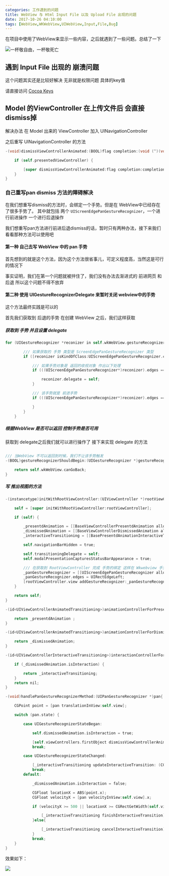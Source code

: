 ```yaml
---
categories: 工作遇到的问题
title: WebView 与 Html Input File 以及 Upload File 出现的问题
date: 2017-10-26 04:10:00
tags: [WebView,WKWebView,UIWebView,Input,File,Bug]
---
```


在项目中使用了WebView来显示一些内容，之后就遇到了一些问题。总结了一下

![一杯敬自由，一杯敬死亡](http://image.msiter.com/stock-photo-233150091.jpg "你还很年轻,将来你会遇到很多人,经历很多事,得到很多,也会失去很多<br/><br/>但无论如何,有两样东西,你绝不能丢弃,一个叫良心,另一个叫理想")

<!-- more -->

## 遇到 Input File 出现的 崩溃问题

这个问题其实还是比较好解决 无非就是权限问题 具体的key值

请直接访问 [Cocoa Keys](https://developer.apple.com/library/content/documentation/General/Reference/InfoPlistKeyReference/Articles/CocoaKeys.html)

## Model 的ViewController 在上传文件后 会直接 dismiss掉

解决办法 在 Model 出来的 ViewController 加入 UINavigationController

之后重写 UINavigationController 的方法

````objective-c
-(void)dismissViewControllerAnimated:(BOOL)flag completion:(void (^)(void))completion{

    if (self.presentedViewController) {

        [super dismissViewControllerAnimated:flag completion:completion];
    }
}
````

### 自己重写pan dismiss 方法的障碍解决

在我们想重写dismiss的方法时，会绑定一个手势。但是在 WebView中已经存在了很多手势了。
其中就包括 两个 `UIScreenEdgePanGestureRecognizer`，一个进行前进操作 一个进行后退操作

我们想重写pan方法进行前进后退dismiss的话，暂时只有两种办法，接下来我们看看那种方法可以使用吧

#### 第一种 自己去写 WebView 中的 pan 手势

首先想到的就是这个方法，因为这个方法很省事儿，可定义程度高，当然这是可行的情况下

事实证明，我们在第一个问题就被拌住了，我们没有办法去渐进式的 前进网页 和 后退 所以这个问题不得不放弃

#### 第二种 使用 UIGestureRecognizerDelegate 来暂时关闭 webview中的手势

这个方法最终实践是可以的

首先我们获取到 后退的手势 在创建 WebView 之后，我们这样获取

##### 获取到 手势 并且设置 delegate

````objective-c
for (UIGestureRecognizer *reconizer in self.wkWebView.gestureRecognizers) {

        /// 如果获取的 手势 类型是 ScreenEdgePanGestureRecognizer 类型
        if ([reconizer isKindOfClass:UIScreenEdgePanGestureRecognizer.class] ) {

            /// 如果手势对象是 返回的收视对象 作出以下处理
            if (((UIScreenEdgePanGestureRecognizer*)reconizer).edges == UIRectEdgeLeft) {

                reconizer.delegate = self;
            }

            /// 该手势就是 前进手势
            if (((UIScreenEdgePanGestureRecognizer*)reconizer).edges == UIRectEdgeRight) {

            }
        }
    }
````

##### 根据WebView 是否可以返回 控制手势是否可用

获取到 delegate之后我们就可以进行操作了 接下来实现 delegate 的方法

````objective-c

/// 当WebView 不可以返回到时候，我们不让该手势触发
-(BOOL)gestureRecognizerShouldBegin:(UIGestureRecognizer *)gestureRecognizer{

    return self.wkWebView.canGoBack;
}
````

##### 写 推出视图的方法

````objective-c
-(instancetype)initWithRootViewController:(UIViewController *)rootViewController{

    self = [super initWithRootViewController:rootViewController];

    if (self) {

        _presentdAnimation = [[BaseViewControllerPresentdAnimation alloc] init];
        _dismissedAnimation = [[BaseViewControllerDismissedAnimation alloc] init];
        _interactiveTransitioning = [[BasePresentdAnimationInteractiveTransition alloc]init];

        self.navigationBarHidden = true;

        self.transitioningDelegate = self;
        self.modalPresentationCapturesStatusBarAppearance = true;

        /// 在获取到 RootViewController 完成 手势的绑定 这样在 Wkwebview 手势不可用的时候 该手势就可以使用了
        _panGestureRecognizer = [[UIScreenEdgePanGestureRecognizer alloc] initWithTarget:self action:@selector(handlePanGestureRecognizerMethod:)];
        _panGestureRecognizer.edges = UIRectEdgeLeft;
        [rootViewController.view addGestureRecognizer:_panGestureRecognizer];
    }

    return self;
}

-(id<UIViewControllerAnimatedTransitioning>)animationControllerForPresentedController:(UIViewController *)presented presentingController:(UIViewController *)presenting sourceController:(UIViewController *)source{

    return _presentdAnimation ;
}

-(id<UIViewControllerAnimatedTransitioning>)animationControllerForDismissedController:(UIViewController *)dismissed{

    return _dismissedAnimation;
}

-(id<UIViewControllerInteractiveTransitioning>)interactionControllerForDismissal:(id<UIViewControllerAnimatedTransitioning>)animator{

    if (_dismissedAnimation.isInteraction) {

        return _interactiveTransitioning;
    }
    return nil;
}

-(void)handlePanGestureRecognizerMethod:(UIPanGestureRecognizer *)pan{

    CGPoint point = [pan translationInView:self.view];

    switch (pan.state) {

        case UIGestureRecognizerStateBegan:

            self.dismissedAnimation.isInteraction = true;

            [self.viewControllers.firstObject dismissViewControllerAnimated:true completion:nil];
            break;

        case UIGestureRecognizerStateChanged:

            [_interactiveTransitioning updateInteractiveTransition: (CGFloat)point.x/CGRectGetWidth(self.view.frame)];
            break;
        default:

            _dismissedAnimation.isInteraction = false;

            CGFloat locationX = ABS(point.x);
            CGFloat velocityX = [pan velocityInView:self.view].x;

            if (velocityX >= 500 || locationX >= CGRectGetWidth(self.view.frame)/2) {

                [_interactiveTransitioning finishInteractiveTransition];
            }else{

                [_interactiveTransitioning cancelInteractiveTransition];
            }
            break;
    }
}
````

效果如下：

![](http://image.msiter.com/wkwebview-screen-pan-cancel.gif)
